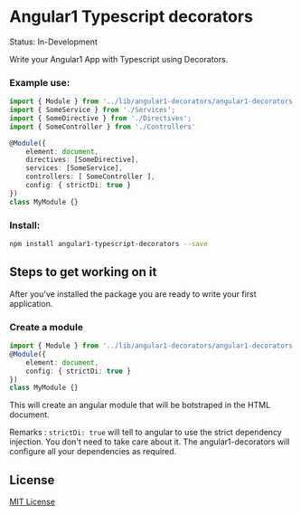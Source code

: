 # Angular1 Typescript decorators

Status: In-Development

Write your Angular1 App with Typescript using Decorators.
### Example use:

```ts
import { Module } from '../lib/angular1-decorators/angular1-decorators';
import { SomeService } from './Services';
import { SomeDirective } from './Directives';
import { SomeController } from './Controllers'

@Module({
    element: document,
    directives: [SomeDirective],
    services: [SomeService],
    controllers: [ SomeController ],
    config: { strictDi: true }
})
class MyModule {}
```

### Install:

```bash
npm install angular1-typescript-decorators --save
```

## Steps to get working on it

After you've installed the package you are ready to write your first application.

### Create a module

```ts
import { Module } from '../lib/angular1-decorators/angular1-decorators';
@Module({
    element: document,
    config: { strictDi: true }
})
class MyModule {}
```

This will create an angular module that will be botstraped in the HTML document.

Remarks : `strictDi: true` will tell to angular to use the strict dependency injection. You don't need to take care about it. The angular1-decorators will configure all your dependencies as required.

## License

[MIT License](http://ilee.mit-license.org)
